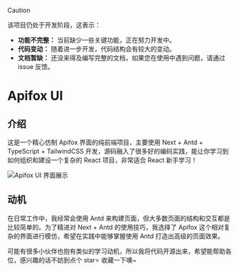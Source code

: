 > [!CAUTION]
> 该项目仍处于开发阶段，这表示：
>
> - **功能不完整：** 当前缺少一些关键功能，正在努力开发中。
> - **代码变动：** 随着进一步开发，代码结构会有较大的变动。
> - **文档暂缺：** 还没来得及编写完整的文档，如果您在使用中遇到问题，请通过 issue 反馈。

# Apifox UI

## 介绍

这是一个精心仿制 Apifox 界面的纯前端项目，主要使用 Next + Antd + TypeScript + TailwindCSS 开发，源码融入了很多好的编码实践，能让你学习到如何组织和建设一个复杂的 React 项目，非常适合 React 新手学习！

![Apifox UI 界面展示](https://i.imgur.com/8UmNM9c.png)

## 动机

在日常工作中，我经常会使用 Antd 来构建页面，但大多数页面的结构和交互都是比较简单的。为了精进对 Next + Antd 的使用技巧，我选择了 Apifox 这个相对复杂的界面进行模仿，希望在实践中能够掌握使用 Antd 打造出高级的页面效果。

可能有很多小伙伴也抱有类似的学习动机，所以我将代码开源出来，希望能帮助各位，感兴趣的话不妨到点个 star⭐ 收藏一下噢~
